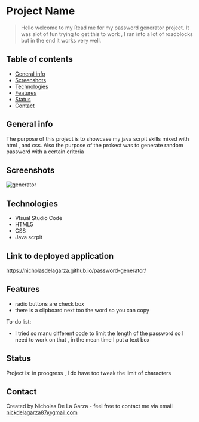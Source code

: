 # Project Name
> Hello welcome to my Read me for my password generator project. It was alot of fun trying to get this to work , I ran into a lot of roadblocks but in the end it works very well.

## Table of contents
* [General info](#general-info)
* [Screenshots](#screenshots)
* [Technologies](#technologies)
* [Features](#features)
* [Status](#status)
* [Contact](#contact)

## General info
The purpose of this project is to showcase my java scrpit skills mixed with html , and css. Also the purpose of the prokect was to generate random password with a certain criteria

## Screenshots
![generator](https://user-images.githubusercontent.com/65748415/85365540-6cd52680-b4da-11ea-9e8c-2f8bc500761b.png)

## Technologies
* VIsual Studio Code
* HTML5
* CSS
* Java scrpit

## Link to deployed application
https://nicholasdelagarza.github.io/password-generator/
 
## Features
* radio buttons are check box 
* there is a clipboard next too the word so you can copy

To-do list:
* I tried so manu different code to limit the length of the password so I need to work on that , in the mean time I put a text box

## Status
Project is: in proogress , I do have too tweak the limit of characters

## Contact
Created by Nicholas De La Garza - feel free to contact me via email nickdelagarza87@gmail.com
